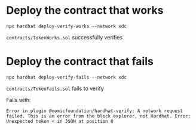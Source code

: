 # Deploy the contract that works

`npx hardhat deploy-verify-works --network xdc`

`contracts/TokenWorks.sol` successfully verifies

# Deploy the contract that fails

`npx hardhat deploy-verify-fails --network xdc`

`contracts/TokenFails.sol` fails to verify

Fails with:

`Error in plugin @nomicfoundation/hardhat-verify: A network request failed. This is an error from the block explorer, not Hardhat. Error: Unexpected token < in JSON at position 0`
